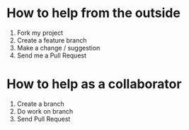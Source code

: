 # How to help from the outside
1. Fork my project
1. Create a feature branch
1. Make a change / suggestion
1. Send me a Pull Request

# How to help as a collaborator
1. Create a branch
1. Do work on branch
1. Send Pull Request